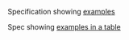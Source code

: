 
Specification showing [examples](Timer.md "c:run")

Spec showing [examples in a table](subSpec/Table.md "c:run")